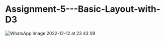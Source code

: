 # Assignment-5---Basic-Layout-with-D3

![WhatsApp Image 2022-12-12 at 23 43 09](https://user-images.githubusercontent.com/113067162/207171835-597c2569-4505-4429-b441-20bceeb7a72c.jpeg)
